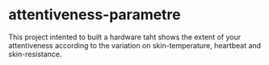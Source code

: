 # attentiveness-parametre
This project intented to built a hardware taht shows the extent of your attentiveness according to the variation on skin-temperature, heartbeat and  skin-resistance.

